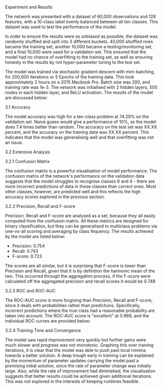 Experiment and Results

The network was presented with a dataset of 60,000 observations and 128 features, with a 10-class label evenly balanced between all ten classes. This dataset was used to test the performance of the model.

In order to ensure the results were as unbiased as possible, the dataset was randomly shuffled and split into 3 different buckets. 40,000 shuffled rows became the training set, another 10,000 became a testing/monitoring set, and a final 10,000 were used for a validation set. This ensured that the model had no chance of overfitting to the training set, as well as ensuring honesty in the results by not hyper-parameter tuning to the test set.

The model was trained via stochastic gradient descent with mini-batching, for 200,000 iterations or 5 Epochs of the training data. This took approximately 2 hours on a 2015 Macbook Pro. Batch size was 200, and training rate was 1e-3. The network was initialised with 2 hidden layers, 500 nodes in each hidden layer, and ReLU activation. The results of the model are discussed below:

3.1 Accuracy

The model accuracy was high for a ten-class problem at 74.29% on the validation set. Naive guess would give a performance of 10%, so the model does 7.4 times better than random. The accuracy on the test set was XX.XX percent, and the accuracy on the training data was XX.XX percent. This indicates that the model was generalising well and that overfitting was not an issue.

3.2 Extensive Analysis

3.2.1 Confusion Matrix

The confusion matrix is a powerful visualisation of model performance. The confusion matrix of the network's performance on the validation data suggests that the model struggles to recognise classes 6 and 4 - there are more incorrect predictions of data in these classes than correct ones. Most other classes, however, are predicted well and this reflects the high accuracy scores explored in the previous section.

3.2.2 Precision, Recall and F-score

Precision, Recall and F-score are analysed as a set, because they all easily computed from the confusion matrix. All these metrics are designed for binary classification, but they can be generalised to multiclass problems via one-vs-all scoring and averaging by class fequency. The results achieved by the model are listed below:

* Precision: 0.754
* Recall: 0.743
* F-score: 0.723

The scores are all similar, but it is surprising that F-score is lower than Precision and Recall, given that it is by definition the harmonic mean of the two. This occurred through the aggregation process, if the F-score were calculated off the aggregated precision and recall scores it would be 0.748

3.2.3 ROC and ROC-AUC

The ROC-AUC score is more forgiving than Precision, Recall and F-score, since it deals with probabilities rather than predictions. Specifically, incorrect predictions where the true class had a reasonable probability are taken into account. The ROC-AUC score is "excellent" at 0.969, and the individual ROC curves are provided below:


3.2.4 Training Time and Convergence

The model saw rapid improvement very quickly but further gains were much slower and progress was not monotonic. Graphing this over training iterations, it is clear that the model was able to push past local minima towards a better solution. A deep trough early in training can be explained by the momentum of parameter updates carrying the model past a promising initial solution, since the rate of parameter change was initially large. Also, while the rate of improvement had diminished, the visualisation suggests that better results could be achieved given additional iterations. This was not explored in the interests of keeping runtimes feasible.




